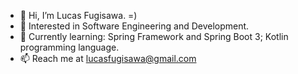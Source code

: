 - 👋 Hi, I’m Lucas Fugisawa. =)
- 👀 Interested in Software Engineering and Development.
- 🌱 Currently learning: Spring Framework and Spring Boot 3; Kotlin programming language.
- 📫 Reach me at lucasfugisawa@gmail.com
